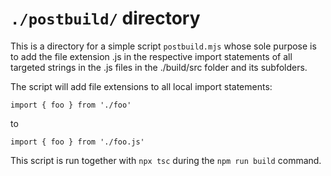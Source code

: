 # `./postbuild/` directory

This is a directory for a simple script `postbuild.mjs` whose sole purpose is to add the file extension .js in the respective import statements of all targeted strings in the .js files in the ./build/src folder and its subfolders.

The script will add file extensions to all local import statements:

```
import { foo } from './foo'
```

to

```
import { foo } from './foo.js'
```

This script is run together with `npx tsc` during the `npm run build` command.
